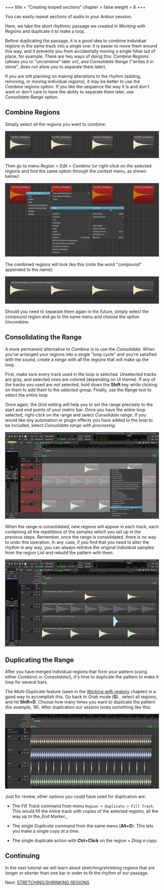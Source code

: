 +++
title = "Creating looped sections"
chapter = false
weight = 8
+++

You can easily repeat sections of audio in your Ardour session.

Here, we take the short rhythmic passage we created in _Working with Regions_
and duplicate it to make a loop.

Before duplicating the passage, it is a good idea to combine individual regions
in the same track into a single one: it is easier to move them around this way,
and it prevents you from accidentally moving a single hihat out of place, for
example. There are two ways of doing this: _Combine Regions_ (allows you to
"uncombine" later on), and _Consolidate Range_ ("writes it in stone", does not
allow you to separate them later).

If you are still planning on making alterations to the rhythm (adding, removing,
or moving individual regions), it may be better to use the _Combine_ regions
option. If you like the sequence the way it is and don't want or don't care to
have the ability to separate them later, use _Consolidate Range_ option.

## Combine Regions

Simply select all the regions you want to combine:

![combine](en/ardour7-combine-regions-1.png)

Then go to menu *Region > Edit > Combine* (or right-click on the
selected regions and find the same option through the context menu, as
shown below):

![combine2](en/ardour7-combine-regions-2.png) 

The combined regions will look like this (note the word "compound"
appended to the name):

![combine4](en/ardour7-combine-regions-3.png) 

Should you need to separate them again in the future, simply select the
compound region and go to the same menu and choose the option _Uncombine_. 

## Consolidating the Range

A more permanent alternative to _Combine_ is to use the _Consolidate_. When
you've arranged your regions into a single "loop cycle" and you're satisfied
with the sound, create a _range_ with all the regions that will make up the
loop.

First, make sure every track used in the loop is selected. Unselected tracks are
gray, and selected ones are colored (depending on UI theme). If any of the
tracks you used are not selected, hold down the **Shift** key while clicking on
them to add them to the selected group. Finally, use the Range tool to select
the entire loop. 

Once again, the _Grid_ setting will help you to set the range precisely to the
start and end points of your metric bar. Once you have the entire loop selected,
right-click on the range and select _Consolidate range_. If you would like any
automation or plugin effects you have added to the loop to be included, select
_Consolidate range with processing_.

![consolidate](en/ardour7-consolidate-range-1.png) 

When the range is consolidated, new regions will appear in each track, each
containing all the repetitions of the samples which you set up in the previous
steps. Remember, once the range is consolidated, there is no way to undo this
operation. In any case, if you find that you need to alter the rhythm in any
way, you can always retrieve the original individual samples from the region
List and rebuild the pattern with them.

![consolidate2](en/ardour7-consolidate-range-2.png)

## Duplicating the Range

After you have merged individual regions that form your pattern (using
either _Combine_) or _Consolidate)_), it's time to duplicate the
pattern to make it loop for several bars.

The _Multi-Duplicate_ feature (seen in the [Working with
regions](../working-with-regions/) chapter) is a good way to accomplish this.
Go back to _Grab_ mode (**G**) , select all regions,  and hit
**Shift+D**. Choose how many times you want to duplicate the pattern (for
example, 16). After duplication our session looks something like this:

![multi-dup](en/ardour7-multi-duplicate.png) 

Just for review, other options you could have used for duplication are:

- The _Fill Track_ command from menu `Region > Duplicate > Fill Track`. This
would fill the entire track with copies of the selected regions, all the way up
to the_End Marker_. 

- The single _Duplicate_ command from the same menu (**Alt+D**). This
lets you make a single copy at a time. 

- The single duplicate action with **Ctrl+Click** on the region + _Drag a copy_.

## Continuing

In the next tutorial we will learn about stretching/shrinking regions that are
longer or shorter than one bar in order to fit the rhythm of our passage.

Next: [STRETCHING/SHRINKING REGIONS](../stretching-shrinking-regions)
